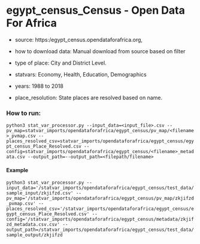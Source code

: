 # egypt_census_Census - Open Data For Africa

- source: https:/egypt_census.opendataforafrica.org, 

- how to download data: Manual download from source based on filter 

- type of place: City and District Level.

- statvars: Economy, Health, Education, Demographics

- years: 1988 to 2018

- place_resolution: State places are resolved based on name.

### How to run:

`python3 stat_var_processor.py --input_data=<input_file>.csv --pv_map=statvar_imports/opendataforafrica/egypt_census/pv_map/<filename>_pvmap.csv --places_resolved_csv=statvar_imports/opendataforafrica/egypt_census/egypt_census_Place_Resolved.csv --config=statvar_imports/opendataforafrica/egypt_census/<filename>_metadata.csv --output_path=--output_path=<filepath/filename>`

#### Example
`python3 stat_var_processor.py --input_data='/statvar_imports/opendataforafrica/egypt_census/test_data/sample_input/zkjifzd.csv' --pv_map='/statvar_imports/opendataforafrica/egypt_census/pv_map/zkjifzd_pvmap.csv' --places_resolved_csv='/statvar_imports/opendataforafrica/egypt_census/egypt_census_Place_Resolved.csv' --config='/statvar_imports/opendataforafrica/egypt_census/metadata/zkjifzd_metadata.csv.csv' --output_path=/statvar_imports/opendataforafrica/egypt_census/test_data/sample_output/zkjifzd `

